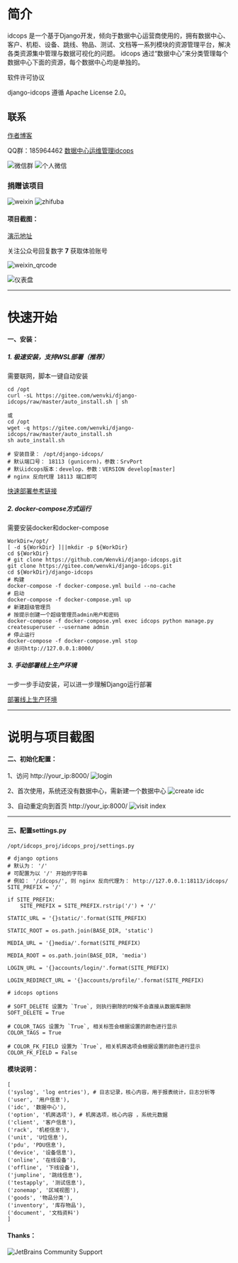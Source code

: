 # 简介

idcops 是一个基于Django开发，倾向于数据中心运营商使用的，拥有数据中心、客户、机柜、设备、跳线、物品、测试、文档等一系列模块的资源管理平台，解决各类资源集中管理与数据可视化的问题。
idcops 通过“数据中心”来分类管理每个数据中心下面的资源，每个数据中心均是单独的。

软件许可协议

django-idcops 遵循 Apache License 2.0。

## 联系

[作者博客](https://www.iloxp.com)

QQ群：185964462
[数据中心运维管理idcops](https://jq.qq.com/?_wv=1027&k=5SVIbPP)


![微信群](https://raw.githubusercontent.com/Wenvki/django-idcops/master/screenshots/wxq_qr.jpg)
![个人微信](https://raw.githubusercontent.com/Wenvki/django-idcops/master/screenshots/qrcode_for_me.jpg)


### 捐赠该项目

![weixin](https://raw.githubusercontent.com/Wenvki/django-idcops/master/screenshots/wx_qr.jpg)
![zhifuba](https://raw.githubusercontent.com/Wenvki/django-idcops/master/screenshots/zfb_qr.jpg)


#### 项目截图：

[演示地址](http://idcops.iloxp.com/)

关注公众号回复数字 **7** 获取体验账号

![weixin_qrcode](https://raw.githubusercontent.com/Wenvki/django-idcops/master/screenshots/qrcode_for_weixin.jpg)


![仪表盘](https://raw.githubusercontent.com/Wenvki/django-idcops/master/screenshots/2018-12-25_173535.jpg)


---

# 快速开始

#### 一、安装：

##### **1. 极速安装，支持WSL部署（推荐）**

需要联网，脚本一键自动安装

```
cd /opt
curl -sL https://gitee.com/wenvki/django-idcops/raw/master/auto_install.sh | sh

或
cd /opt
wget -q https://gitee.com/wenvki/django-idcops/raw/master/auto_install.sh
sh auto_install.sh

# 安装目录： /opt/django-idcops/ 
# 默认端口号： 18113 (gunicorn)，参数：SrvPort
# 默认idcops版本：develop，参数：VERSION develop[master]
# nginx 反向代理 18113 端口即可
```
[快速部署参考链接](https://mp.weixin.qq.com/s/fOcdTfr6274_Erh3fOftQw)


##### **2. docker-compose方式运行**

需要安装docker和docker-compose

```
WorkDir=/opt/
[ -d ${WorkDir} ]||mkdir -p ${WorkDir}
cd ${WorkDir}
# git clone https://github.com/Wenvki/django-idcops.git
git clone https://gitee.com/wenvki/django-idcops.git
cd ${WorkDir}/django-idcops
# 构建
docker-compose -f docker-compose.yml build --no-cache
# 启动
docker-compose -f docker-compose.yml up
# 新建超级管理员
# 按提示创建一个超级管理员admin用户和密码
docker-compose -f docker-compose.yml exec idcops python manage.py createsuperuser --username admin
# 停止运行
docker-compose -f docker-compose.yml stop
# 访问http://127.0.0.1:8000/
```

##### **3. 手动部署线上生产环境**

一步一步手动安装，可以进一步理解Django运行部署

[部署线上生产环境](https://www.iloxp.com/archive/2390/)


---

# 说明与项目截图

#### 二、初始化配置：

1、访问 http://your_ip:8000/
![login](https://raw.githubusercontent.com/Wenvki/django-idcops/master/screenshots/0001.png)


2、首次使用，系统还没有数据中心，需新建一个数据中心
![create idc](https://raw.githubusercontent.com/Wenvki/django-idcops/master/screenshots/0002.png)


3、自动重定向到首页 http://your_ip:8000/
![visit index](https://raw.githubusercontent.com/Wenvki/django-idcops/master/screenshots/0003.png)


---

#### 三、配置settings.py

`/opt/idcops_proj/idcops_proj/settings.py`


```
# django options
# 默认为： '/'
# 可配置为以 '/' 开始的字符串
# 例如： '/idcops/', 则 nginx 反向代理为： http://127.0.0.1:18113/idcops/
SITE_PREFIX = '/'

if SITE_PREFIX:
    SITE_PREFIX = SITE_PREFIX.rstrip('/') + '/'

STATIC_URL = '{}static/'.format(SITE_PREFIX)

STATIC_ROOT = os.path.join(BASE_DIR, 'static')

MEDIA_URL = '{}media/'.format(SITE_PREFIX)

MEDIA_ROOT = os.path.join(BASE_DIR, 'media')

LOGIN_URL = '{}accounts/login/'.format(SITE_PREFIX)

LOGIN_REDIRECT_URL = '{}accounts/profile/'.format(SITE_PREFIX)

# idcops options

# SOFT_DELETE 设置为 `True`, 则执行删除的时候不会直接从数据库删除
SOFT_DELETE = True

# COLOR_TAGS 设置为 `True`, 相关标签会根据设置的颜色进行显示
COLOR_TAGS = True

# COLOR_FK_FIELD 设置为 `True`, 相关机房选项会根据设置的颜色进行显示
COLOR_FK_FIELD = False

```


#### 模块说明：

```
[
('syslog', 'log entries'), # 日志记录，核心内容，用于报表统计，日志分析等
('user', '用户信息'),
('idc', '数据中心'),  
('option', '机房选项'), # 机房选项，核心内容 ，系统元数据
('client', '客户信息'),
('rack', '机柜信息'),
('unit', 'U位信息'),
('pdu', 'PDU信息'),
('device', '设备信息'),
('online', '在线设备'),
('offline', '下线设备'),
('jumpline', '跳线信息'),
('testapply', '测试信息'),
('zonemap', '区域视图'),
('goods', '物品分类'),
('inventory', '库存物品'),
('document', '文档资料')
]
```


#### Thanks：

![JetBrains Community Support](https://raw.githubusercontent.com/Wenvki/django-idcops/master/screenshots/jetbrains.svg)
